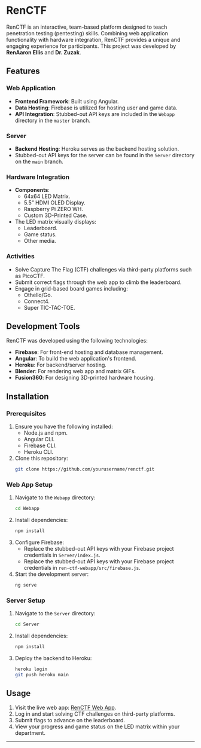 # RenCTF

RenCTF is an interactive, team-based platform designed to teach penetration testing (pentesting) skills. Combining web application functionality with hardware integration, RenCTF provides a unique and engaging experience for participants. This project was developed by **RenAaron Ellis** and **Dr. Zuzak**.

## Features

### Web Application
- **Frontend Framework**: Built using Angular.
- **Data Hosting**: Firebase is utilized for hosting user and game data.
- **API Integration**: Stubbed-out API keys are included in the `Webapp` directory in the `master` branch.

### Server
- **Backend Hosting**: Heroku serves as the backend hosting solution.
- Stubbed-out API keys for the server can be found in the `Server` directory on the `main` branch.

### Hardware Integration
- **Components**:
  - 64x64 LED Matrix.
  - 5.5” HDMI OLED Display.
  - Raspberry Pi ZERO WH.
  - Custom 3D-Printed Case.
- The LED matrix visually displays:
  - Leaderboard.
  - Game status.
  - Other media.

### Activities
- Solve Capture The Flag (CTF) challenges via third-party platforms such as PicoCTF.
- Submit correct flags through the web app to climb the leaderboard.
- Engage in grid-based board games including:
  - Othello/Go.
  - Connect4.
  - Super TIC-TAC-TOE.

## Development Tools
RenCTF was developed using the following technologies:
- **Firebase**: For front-end hosting and database management.
- **Angular**: To build the web application's frontend.
- **Heroku**: For backend/server hosting.
- **Blender**: For rendering web app and matrix GIFs.
- **Fusion360**: For designing 3D-printed hardware housing.

## Installation

### Prerequisites
1. Ensure you have the following installed:
   - Node.js and npm.
   - Angular CLI.
   - Firebase CLI.
   - Heroku CLI.
2. Clone this repository:
   ```bash
   git clone https://github.com/yourusername/renctf.git
   ```

### Web App Setup
1. Navigate to the `Webapp` directory:
   ```bash
   cd Webapp
   ```
2. Install dependencies:
   ```bash
   npm install
   ```
3. Configure Firebase:
   - Replace the stubbed-out API keys with your Firebase project credentials in `Server/index.js`.
   - Replace the stubbed-out API keys with your Firebase project credentials in `ren-ctf-webapp/src/firebase.js`.
4. Start the development server:
   ```bash
   ng serve
   ```

### Server Setup
1. Navigate to the `Server` directory:
   ```bash
   cd Server
   ```
2. Install dependencies:
   ```bash
   npm install
   ```
3. Deploy the backend to Heroku:
   ```bash
   heroku login
   git push heroku main
   ```

## Usage
1. Visit the live web app: [RenCTF Web App](https://ren-ctf-webapp.web.app/).
2. Log in and start solving CTF challenges on third-party platforms.
3. Submit flags to advance on the leaderboard.
4. View your progress and game status on the LED matrix within your department.


---
